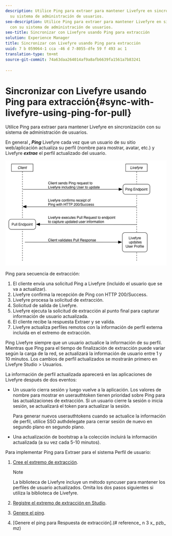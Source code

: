 ```yaml
---
description: Utilice Ping para extraer para mantener Livefyre en sincronización con
  su sistema de administración de usuarios.
seo-description: Utilice Ping para extraer para mantener Livefyre en sincronización
  con su sistema de administración de usuarios.
seo-title: Sincronizar con Livefyre usando Ping para extracción
solution: Experience Manager
title: Sincronizar con Livefyre usando Ping para extracción
uuid: 7 b 059064-1 cca -46 d 7-8055-dfe 59 f 493 ac 1
translation-type: tm+mt
source-git-commit: 74a63daa264014af9a8afb6639fa1561a7b83241

---
```



# Sincronizar con Livefyre usando Ping para extracción{#sync-with-livefyre-using-ping-for-pull}

Utilice Ping para extraer para mantener Livefyre en sincronización con su sistema de administración de usuarios.

En general ***, Ping*** Livefyre cada vez que un usuario de su sitio web/aplicación actualiza su perfil (nombre para mostrar, avatar, etc.) y Livefyre ***extrae*** el perfil actualizado del usuario.

![](assets/Ping-for-Pull.png)

Ping para secuencia de extracción:

1. El cliente envía una solicitud Ping a Livefyre (incluido el usuario que se va a actualizar).
1. Livefyre confirma la recepción de Ping con HTTP 200/Success.
1. Livefyre procesa la solicitud de extracción.
1. Solicitud de salida de Livefyre.
1. Livefyre ejecuta la solicitud de extracción al punto final para capturar información de usuario actualizada.
1. El cliente recibe la respuesta Extraer y se valida.
1. Livefyre actualiza perfiles remotos con la información de perfil externa incluida en el extremo de extracción.

Ping Livefyre siempre que un usuario actualice la información de su perfil. Mientras que Ping para el tiempo de finalización de extracción puede variar según la carga de la red, se actualizará la información de usuario entre 1 y 10 minutos. Los cambios de perfil actualizados se mostrarán primero en Livefyre Studio > Usuarios.

La información de perfil actualizada aparecerá en las aplicaciones de Livefyre después de dos eventos:

* Un usuario cierra sesión y luego vuelve a la aplicación. Los valores de nombre para mostrar en userauthtoken tienen prioridad sobre Ping para las actualizaciones de extracción. Si un usuario cierre la sesión o inicia sesión, se actualizará el token para actualizar la sesión.

   Para generar nuevos userauthtokens cuando se actualice la información de perfil, utilice SSO authdelegate para cerrar sesión de nuevo en segundo plano en segundo plano.

* Una actualización de bootstrap a la colección incluirá la información actualizada (a su vez cada 5-10 minutos).

Para implementar Ping para Extraer para el sistema Perfil de usuario:

1. [Cree el extremo de extracción](#t_build_the_pull_endpoint).

   >[!NOTE]
   >
   >La biblioteca de Livefyre incluye un método syncuser para mantener los perfiles de usuario actualizados. Omita los dos pasos siguientes si utiliza la biblioteca de Livefyre.

1. [Registre el extremo de extracción en Studio](#register_the_endpoint_with_studio).
1. [Genere el ping](#t_build_the_ping).
1. [Genere el ping para Respuesta de extracción].(# reference_ n 3 x_ pzb_ mz)
